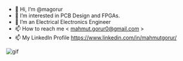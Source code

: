 - 👋 Hi, I’m @magorur
- 👀 I’m interested in PCB Design and FPGAs.
- 🌱 I’m an Electrical Electronics Engineer
- 📫 How to reach me < mahmut.gorur0@gmail.com >
- 📫 My LinkedIn Profile https://www.linkedin.com/in/mahmutgorur/

![gif](https://media1.giphy.com/media/qgQUggAC3Pfv687qPC/200.gif)

<!---
magorur/magorur is a ✨ special ✨ repository because its `README.md` (this file) appears on your GitHub profile.
--->

